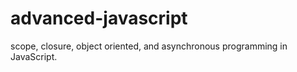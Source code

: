 advanced-javascript
===================

scope, closure, object oriented, and asynchronous programming in JavaScript.
